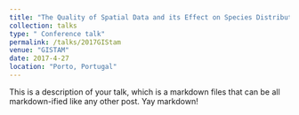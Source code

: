 ```yaml
---
title: "The Quality of Spatial Data and its Effect on Species Distribution Model"
collection: talks
type: " Conference talk"
permalink: /talks/2017GIStam
venue: "GISTAM"
date: 2017-4-27
location: "Porto, Portugal"
---
```


This is a description of your talk, which is a markdown files that can be all markdown-ified like any other post. Yay markdown!
